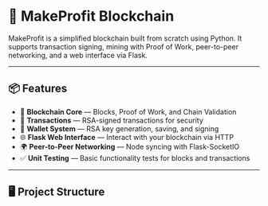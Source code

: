 # 🚀 MakeProfit Blockchain

MakeProfit is a simplified blockchain built from scratch using Python. It supports transaction signing, mining with Proof of Work, peer-to-peer networking, and a web interface via Flask.

---

## 📦 Features

- 🔗 **Blockchain Core** — Blocks, Proof of Work, and Chain Validation
- 💸 **Transactions** — RSA-signed transactions for security
- 🔐 **Wallet System** — RSA key generation, saving, and signing
- 🌐 **Flask Web Interface** — Interact with your blockchain via HTTP
- 🌍 **Peer-to-Peer Networking** — Node syncing with Flask-SocketIO
- ✅ **Unit Testing** — Basic functionality tests for blocks and transactions

---

## 🖥️ Project Structure

